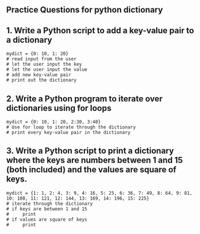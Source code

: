 ## Practice Questions for python dictionary

1\. Write a Python script to add a key-value pair to a dictionary
---

```
mydict = {0: 10, 1: 20}
# read input from the user
# let the user input the key
# let the user input the value
# add new key-value pair
# print out the dictionary
```

2\. Write a Python program to iterate over dictionaries using for loops
---

```
mydict = {0: 10, 1: 20, 2:30, 3:40}
# Use for loop to iterate through the dictionary
# print every key-value pair in the dictionary
```

3\. Write a Python script to print a dictionary where the keys are numbers between 1 and 15 (both included) and the values are square of keys.
---

```
mydict = {1: 1, 2: 4, 3: 9, 4: 16, 5: 25, 6: 36, 7: 49, 8: 64, 9: 81, 10: 100, 11: 121, 12: 144, 13: 169, 14: 196, 15: 225}
# iterate through the dictionary
# if keys are between 1 and 15
#     print
# if values are square of keys
#     print
```
